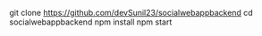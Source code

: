 git clone https://github.com/devSunil23/socialwebappbackend
cd socialwebappbackend
npm install
npm start
